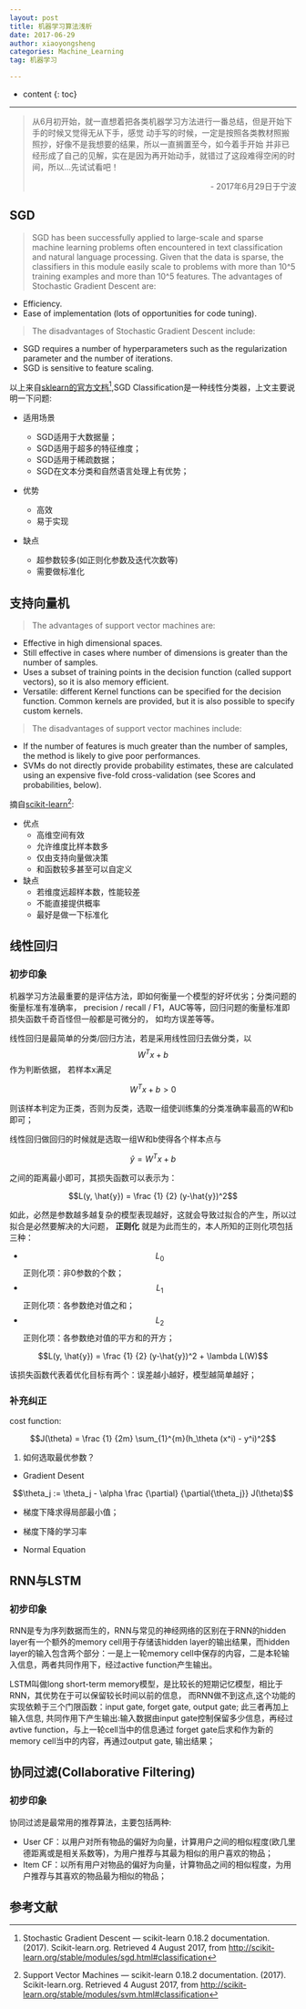 ```yaml
---
layout: post
title: 机器学习算法浅析
date: 2017-06-29
author: xiaoyongsheng
categories: Machine_Learning
tag: 机器学习

---
```


* content
{: toc}

---

> 从6月初开始，就一直想着把各类机器学习方法进行一番总结，但是开始下手的时候又觉得无从下手，感觉
动手写的时候，一定是按照各类教材照搬照抄，好像不是我想要的结果，所以一直搁置至今，如今着手开始
并非已经形成了自己的见解，实在是因为再开始动手，就错过了这段难得空闲的时间，所以...先试试看吧！
> <p align='right'>- 2017年6月29日于宁波</p>


## SGD

>SGD has been successfully applied to large-scale and sparse machine learning problems often encountered in text classification and natural language processing. Given that the data is sparse, the classifiers in this module easily scale to problems with more than 10^5 training examples and more than 10^5 features.
The advantages of Stochastic Gradient Descent are:
  - Efficiency.
  - Ease of implementation (lots of opportunities for code tuning).
>
>The disadvantages of Stochastic Gradient Descent include:
  - SGD requires a number of hyperparameters such as the regularization parameter and the number of iterations.
  - SGD is sensitive to feature scaling.

以上来自[sklearn的官方文档](http://scikit-learn.org/stable/modules/sgd.html#classification)[^2],SGD Classification是一种线性分类器，上文主要说明一下问题:

- 适用场景  
    + SGD适用于大数据量；
    + SGD适用于超多的特征维度；
    + SGD适用于稀疏数据；
    + SGD在文本分类和自然语言处理上有优势；

- 优势
    + 高效
    + 易于实现
- 缺点
    + 超参数较多(如正则化参数及迭代次数等)
    + 需要做标准化



## 支持向量机

>The advantages of support vector machines are:
>
  - Effective in high dimensional spaces.
  - Still effective in cases where number of dimensions is greater than the number of samples.
  - Uses a subset of training points in the decision function (called support vectors), so it is also memory efficient.
  - Versatile: different Kernel functions can be specified for the decision function. Common kernels are provided, but it is also possible to specify custom kernels.
>
>The disadvantages of support vector machines include:
>
  - If the number of features is much greater than the number of samples, the method is likely to give poor performances.
  - SVMs do not directly provide probability estimates, these are calculated using an expensive five-fold cross-validation (see Scores and probabilities, below).

摘自[scikit-learn](http://scikit-learn.org/stable/modules/svm.html#classification)[^3]:

- 优点
    + 高维空间有效
    + 允许维度比样本数多
    + 仅由支持向量做决策
    + 和函数较多甚至可以自定义
- 缺点
    + 若维度远超样本数，性能较差
    + 不能直接提供概率
    + 最好是做一下标准化


## 线性回归

### 初步印象
机器学习方法最重要的是评估方法，即如何衡量一个模型的好坏优劣；分类问题的衡量标准有准确率，
precision / recall / F1，AUC等等，回归问题的衡量标准即损失函数千奇百怪但一般都是可微分的，
如均方误差等等。  

线性回归是最简单的分类/回归方法，若是采用线性回归去做分类，以 $$ W^Tx+b $$ 作为判断依据，
若样本x满足

$$W^Tx+b>0$$

则该样本判定为正类，否则为反类，选取一组使训练集的分类准确率最高的W和b即可；  

线性回归做回归的时候就是选取一组W和b使得各个样本点与

$$\hat{y}=W^Tx+b$$

之间的距离最小即可，其损失函数可以表示为：

$$L(y, \hat{y}) = \frac {1} {2} (y-\hat{y})^2$$

如此，必然是参数越多越复杂的模型表现越好，这就会导致过拟合的产生，所以过拟合是必然要解决的大问题，
**正则化** 就是为此而生的，本人所知的正则化项包括三种：  
- $$L_0$$ 正则化项：非0参数的个数；  
- $$L_1$$ 正则化项：各参数绝对值之和；
- $$L_2$$ 正则化项：各参数绝对值的平方和的开方；

$$L(y, \hat{y}) = \frac {1} {2} (y-\hat{y})^2 + \lambda L(W)$$

该损失函数代表着优化目标有两个：误差越小越好，模型越简单越好；

### 补充纠正

cost function:

$$J(\theta) = \frac {1} {2m}  \sum_{1}^{m}(h_\theta (x^i) - y^i)^2$$

1. 如何选取最优参数？  

- Gradient Desent  

$$\theta_j := \theta_j - \alpha \frac {\partial} {\partial{\theta_j}} J(\theta)$$

 - 梯度下降求得局部最小值；
 - 梯度下降的学习率

- Normal Equation  

## RNN与LSTM  

### 初步印象

RNN是专为序列数据而生的，RNN与常见的神经网络的区别在于RNN的hidden layer有一个额外的memory
cell用于存储该hidden layer的输出结果，而hidden layer的输入包含两个部分：一是上一轮memory
cell中保存的内容，二是本轮输入信息，两者共同作用下，经过active function产生输出。

LSTM叫做long short-term memory模型，是比较长的短期记忆模型，相比于RNN，其优势在于可以保留较长时间以前的信息，
而RNN做不到这点,这个功能的实现依赖于三个门限函数：input gate, forget gate, output gate; 此三者再加上输入信息,
共同作用下产生输出:输入数据由input gate控制保留多少信息，再经过avtive function，与上一轮cell当中的信息通过
forget gate后求和作为新的memory cell当中的内容，再通过output gate, 输出结果；

## 协同过滤(Collaborative Filtering)

### 初步印象

协同过滤是最常用的推荐算法，主要包括两种:
 - User CF：以用户对所有物品的偏好为向量，计算用户之间的相似程度(欧几里德距离或是相关系数等)，为用户推荐与其最为相似的用户喜欢的物品；
 - Item CF：以所有用户对物品的偏好为向量，计算物品之间的相似程度，为用户推荐与其喜欢的物品最为相似的物品；



## 参考文献  

[^1]: 周志华.机器学习[M].清华大学出版社,2016.  
[^2]: Stochastic Gradient Descent — scikit-learn 0.18.2 documentation. (2017). Scikit-learn.org. Retrieved 4 August 2017, from http://scikit-learn.org/stable/modules/sgd.html#classification
[^3]: Support Vector Machines — scikit-learn 0.18.2 documentation. (2017). Scikit-learn.org. Retrieved 4 August 2017, from http://scikit-learn.org/stable/modules/svm.html#classification
[^4]: 
